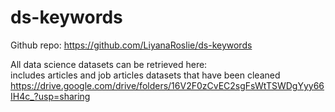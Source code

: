 # ds-keywords

Github repo: https://github.com/LiyanaRoslie/ds-keywords

All data science datasets can be retrieved here:<br/>
includes articles and job articles datasets that have been cleaned<br/>
https://drive.google.com/drive/folders/16V2F0zCvEC2sgFsWtTSWDgYyy66IH4c_?usp=sharing
